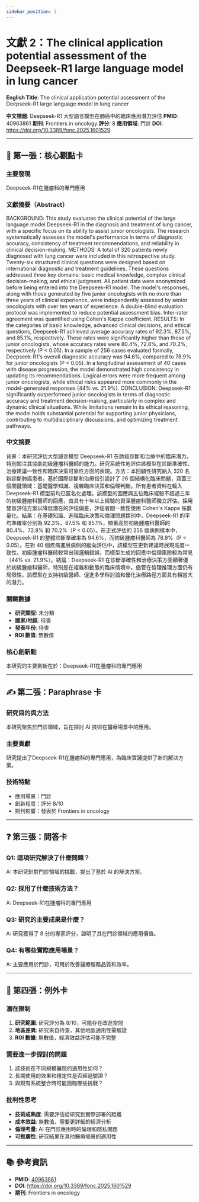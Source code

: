 ```yaml
---
sidebar_position: 2
---
```


# 文獻 2：The clinical application potential assessment of the Deepseek-R1 large language model in lung cancer

**English Title**: The clinical application potential assessment of the Deepseek-R1 large language model in lung cancer

**中文標題**: Deepseek-R1 大型語言模型在肺癌中的臨床應用潛力評估
**PMID**: 40963861
**期刊**: Frontiers in oncology
**評分**: 8
**應用領域**: 門診
**DOI**: https://doi.org/10.3389/fonc.2025.1601529

---

## 📌 第一張：核心觀點卡

### 主要發現
Deepseek-R1在腫瘤科的專門應用

### 文獻摘要（Abstract）
BACKGROUND: This study evaluates the clinical potential of the large language model Deepseek-R1 in the diagnosis and treatment of lung cancer, with a specific focus on its ability to assist junior oncologists. The research systematically assesses the model's performance in terms of diagnostic accuracy, consistency of treatment recommendations, and reliability in clinical decision-making. METHODS: A total of 320 patients newly diagnosed with lung cancer were included in this retrospective study. Twenty-six structured clinical questions were designed based on international diagnostic and treatment guidelines. These questions addressed three key domains: basic medical knowledge, complex clinical decision-making, and ethical judgment. All patient data were anonymized before being entered into the Deepseek-R1 model. The model's responses, along with those generated by five junior oncologists with no more than three years of clinical experience, were independently assessed by senior oncologists with over ten years of experience. A double-blind evaluation protocol was implemented to reduce potential assessment bias. Inter-rater agreement was quantified using Cohen's Kappa coefficient. RESULTS: In the categories of basic knowledge, advanced clinical decisions, and ethical questions, Deepseek-R1 achieved average accuracy rates of 92.3%, 87.5%, and 85.1%, respectively. These rates were significantly higher than those of junior oncologists, whose accuracy rates were 80.4%, 72.8%, and 70.2%, respectively (P &lt; 0.05). In a sample of 256 cases evaluated formally, Deepseek-R1's overall diagnostic accuracy was 94.6%, compared to 78.9% for junior oncologists (P &lt; 0.05). In a longitudinal assessment of 40 cases with disease progression, the model demonstrated high consistency in updating its recommendations. Logical errors were more frequent among junior oncologists, while ethical risks appeared more commonly in the model-generated responses (44% vs. 21.9%). CONCLUSION: Deepseek-R1 significantly outperformed junior oncologists in terms of diagnostic accuracy and treatment decision-making, particularly in complex and dynamic clinical situations. While limitations remain in its ethical reasoning, the model holds substantial potential for supporting junior physicians, contributing to multidisciplinary discussions, and optimizing treatment pathways.

### 中文摘要
背景：本研究評估大型語言模型 Deepseek-R1 在肺癌診斷和治療中的臨床潛力，特別關注其協助初級腫瘤科醫師的能力。研究系統性地評估該模型在診斷準確性、治療建議一致性和臨床決策可靠性方面的表現。方法：本回顧性研究納入 320 名新診斷肺癌患者。基於國際診斷和治療指引設計了 26 個結構化臨床問題，涵蓋三個關鍵領域：基礎醫學知識、複雜臨床決策和倫理判斷。所有患者資料在輸入 Deepseek-R1 模型前均已匿名化處理。該模型的回應與五位臨床經驗不超過三年的初級腫瘤科醫師的回應，由具有十年以上經驗的資深腫瘤科醫師獨立評估。採用雙盲評估方案以降低潛在的評估偏差，評估者間一致性使用 Cohen's Kappa 係數量化。結果：在基礎知識、進階臨床決策和倫理問題類別中，Deepseek-R1 的平均準確率分別為 92.3%、87.5% 和 85.1%，顯著高於初級腫瘤科醫師的 80.4%、72.8% 和 70.2%（P < 0.05）。在正式評估的 256 個病例樣本中，Deepseek-R1 的整體診斷準確率為 94.6%，而初級腫瘤科醫師為 78.9%（P < 0.05）。在對 40 個疾病進展病例的縱向評估中，該模型在更新建議時展現高度一致性。初級腫瘤科醫師較常出現邏輯錯誤，而模型生成的回應中倫理風險較為常見（44% vs. 21.9%）。結論：Deepseek-R1 在診斷準確性和治療決策方面顯著優於初級腫瘤科醫師，特別是在複雜和動態的臨床情境中。儘管在倫理推理方面仍有局限性，該模型在支持初級醫師、促進多學科討論和優化治療路徑方面具有相當大的潛力。

### 關鍵數據
- **研究類型**: 未分類
- **國家/地區**: 待查
- **發表年份**: 待查
- **ROI 數值**: 無數值

### 核心創新點
本研究的主要創新在於：Deepseek-R1在腫瘤科的專門應用

---

## ✍️ 第二張：Paraphrase 卡

### 研究目的與方法
本研究聚焦於門診領域，旨在探討 AI 技術在醫療場景中的應用。

### 主要貢獻
研究提出了Deepseek-R1在腫瘤科的專門應用，為臨床實踐提供了新的解決方案。

### 技術特點
- 應用場景：門診
- 創新程度：評分 8/10
- 期刊影響：發表於 Frontiers in oncology

---

## ❓ 第三張：問答卡

### Q1: 這項研究解決了什麼問題？
A: 本研究針對門診領域的挑戰，提出了基於 AI 的解決方案。

### Q2: 採用了什麼技術方法？
A: Deepseek-R1在腫瘤科的專門應用

### Q3: 研究的主要成果是什麼？
A: 研究獲得了 8 分的專家評分，證明了其在門診領域的應用價值。

### Q4: 有哪些實際應用場景？
A: 主要應用於門診，可用於改善醫療服務品質和效率。

---

## 🤔 第四張：例外卡

### 潛在限制
1. **研究範圍**: 研究評分為 8/10，可能存在改進空間
2. **地區差異**: 研究來自待查，其他地區適用性需驗證
3. **ROI 數據**: 無數值，經濟效益評估可能不完整

### 需要進一步探討的問題
1. 該技術在不同規模醫院的適用性如何？
2. 長期使用的效果和穩定性是否經過驗證？
3. 與現有系統整合時可能面臨哪些挑戰？

### 批判性思考
- **技術成熟度**: 需要評估從研究到實際部署的距離
- **成本效益**: 無數值，需要更詳細的經濟分析
- **倫理考量**: AI 在門診應用時的倫理和隱私問題
- **可推廣性**: 研究結果在其他醫療場景的適用性

---

## 📚 參考資訊
- **PMID**: [40963861](https://pubmed.ncbi.nlm.nih.gov/40963861/)
- **DOI**: https://doi.org/10.3389/fonc.2025.1601529
- **期刊**: Frontiers in oncology
